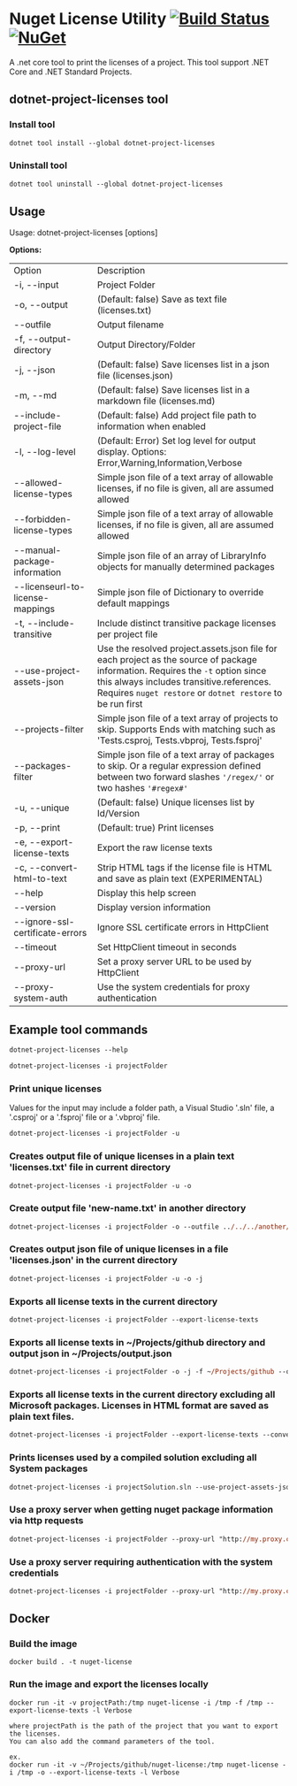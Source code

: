 # Nuget License Utility [![Build Status](https://travis-ci.com/tomchavakis/nuget-license.svg?branch=develop)](https://travis-ci.com/tomchavakis/nuget-license.svg?branch=develop) [![NuGet](https://img.shields.io/nuget/v/dotnet-project-licenses.svg)](https://www.nuget.org/packages/dotnet-project-licenses)


A .net core tool to print the licenses of a project. This tool support .NET Core and .NET Standard Projects.

## dotnet-project-licenses tool

### Install tool

```ps
dotnet tool install --global dotnet-project-licenses

```

### Uninstall tool

```ps
dotnet tool uninstall --global dotnet-project-licenses
```

## Usage

Usage: dotnet-project-licenses [options]

**Options:**
<table>
  <tr><td width="30%">Option</td><td width="70%">Description</td></tr>
  <tr><td> -i, --input </td><td>Project Folder</td></tr>
  <tr><td> -o, --output </td><td>(Default: false) Save as text file (licenses.txt)</td></tr>
  <tr><td> --outfile </td><td>Output filename</td></tr>
  <tr><td> -f, --output-directory </td><td>Output Directory/Folder</td></tr>
  <tr><td> -j, --json </td><td>(Default: false) Save licenses list in a json file (licenses.json)</td></tr>
  <tr><td> -m, --md </td><td>(Default: false) Save licenses list in a markdown file (licenses.md)</td></tr>
  <tr><td> --include-project-file </td><td>(Default: false) Add project file path to information when enabled</td></tr>
  <tr><td> -l, --log-level </td><td>(Default: Error) Set log level for output display. Options: Error,Warning,Information,Verbose</td></tr>
  <tr><td> --allowed-license-types </td><td>Simple json file of a text array of allowable licenses, if no file is given, all are assumed allowed</td></tr>
  <tr><td> --forbidden-license-types </td><td>Simple json file of a text array of allowable licenses, if no file is given, all are assumed allowed</td></tr>
  <tr><td> --manual-package-information</td><td>Simple json file of an array of LibraryInfo objects for manually determined packages</td></tr>
  <tr><td> --licenseurl-to-license-mappings</td><td>Simple json file of Dictionary<string,string> to override default mappings</td></tr>
  <tr><td> -t, --include-transitive </td><td>Include distinct transitive package licenses per project file</td></tr>
  <tr><td> --use-project-assets-json </td><td>Use the resolved project.assets.json file for each project as the source of package information. Requires the <code>-t</code> option since this always includes transitive.references. Requires <code>nuget restore</code> or <code>dotnet restore</code> to be run first</td></tr>
  <tr><td> --projects-filter </td><td>Simple json file of a text array of projects to skip. Supports Ends with matching such as 'Tests.csproj, Tests.vbproj, Tests.fsproj'</td></tr>
  <tr><td> --packages-filter </td><td>Simple json file of a text array of packages to skip. Or a regular expression defined between two forward slashes <code>'/regex/'</code> or two hashes <code>'#regex#'</code></td></tr>
  <tr><td> -u, --unique </td><td>(Default: false) Unique licenses list by Id/Version</td></tr>
  <tr><td> -p, --print </td><td>(Default: true) Print licenses</td></tr>
  <tr><td> -e, --export-license-texts </td><td>Export the raw license texts</td></tr>
  <tr><td> -c, --convert-html-to-text </td><td>Strip HTML tags if the license file is HTML and save as plain text (EXPERIMENTAL)</td></tr>
  <tr><td> --help </td><td>Display this help screen</td></tr>
  <tr><td> --version </td><td>Display version information</td></tr>
  <tr><td> --ignore-ssl-certificate-errors </td><td>Ignore SSL certificate errors in HttpClient</td></tr>
  <tr><td> --timeout </td><td>Set HttpClient timeout in seconds</td></tr>
  <tr><td> --proxy-url </td><td>Set a proxy server URL to be used by HttpClient</td></tr>
  <tr><td> --proxy-system-auth </td><td>Use the system credentials for proxy authentication</td></tr>  
</table>

## Example tool commands

```ps
dotnet-project-licenses --help
```

```ps
dotnet-project-licenses -i projectFolder
```

### Print unique licenses

Values for the input may include a folder path, a Visual Studio '.sln' file, a '.csproj' or a '.fsproj' file or a '.vbproj' file.

```ps
dotnet-project-licenses -i projectFolder -u
```

### Creates output file of unique licenses in a plain text 'licenses.txt' file in current directory

```ps
dotnet-project-licenses -i projectFolder -u -o
```

### Create output file 'new-name.txt' in another directory

```ps
dotnet-project-licenses -i projectFolder -o --outfile ../../../another/folder/new-name.txt
```

### Creates output json file of unique licenses in a file 'licenses.json' in the current directory

```ps
dotnet-project-licenses -i projectFolder -u -o -j
```

### Exports all license texts in the current directory

```ps
dotnet-project-licenses -i projectFolder --export-license-texts
```

### Exports all license texts in ~/Projects/github directory and output json in ~/Projects/output.json

```ps
dotnet-project-licenses -i projectFolder -o -j -f ~/Projects/github --outfile ~/Projects/output.json --export-license-texts
```

### Exports all license texts in the current directory excluding all Microsoft packages. Licenses in HTML format are saved as plain text files.

```ps
dotnet-project-licenses -i projectFolder --export-license-texts --convert-html-to-text --packages-filter '/Microsoft.*/'
```

### Prints licenses used by a compiled solution excluding all System packages
```ps
dotnet-project-licenses -i projectSolution.sln --use-project-assets-json --packages-filter '#System\..*#'
```

### Use a proxy server when getting nuget package information via http requests

```ps
dotnet-project-licenses -i projectFolder --proxy-url "http://my.proxy.com:8080"
```

### Use a proxy server requiring authentication with the system credentials

```ps
dotnet-project-licenses -i projectFolder --proxy-url "http://my.proxy.com:8080" --proxy-system-auth
```


## Docker

### Build the image
```
docker build . -t nuget-license
```
### Run the image and export the licenses locally
```
docker run -it -v projectPath:/tmp nuget-license -i /tmp -f /tmp --export-license-texts -l Verbose

where projectPath is the path of the project that you want to export the licenses. 
You can also add the command parameters of the tool.

ex.
docker run -it -v ~/Projects/github/nuget-license:/tmp nuget-license -i /tmp -o --export-license-texts -l Verbose
```
